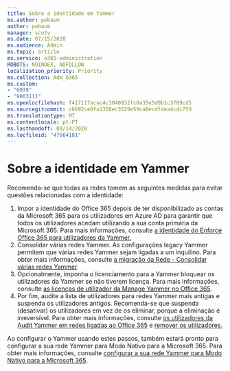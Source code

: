 ```yaml
---
title: Sobre a identidade em Yammer
ms.author: pebaum
author: pebaum
manager: scotv
ms.date: 07/15/2020
ms.audience: Admin
ms.topic: article
ms.service: o365-administration
ROBOTS: NOINDEX, NOFOLLOW
localization_priority: Priority
ms.collection: Adm_O365
ms.custom:
- "6039"
- "9003111"
ms.openlocfilehash: f417117acac4c3040932fc0a35e5d0b1c3709cd5
ms.sourcegitcommit: c6692ce0fa1358ec3529e59ca0ecdfdea4cdc759
ms.translationtype: MT
ms.contentlocale: pt-PT
ms.lasthandoff: 09/14/2020
ms.locfileid: "47664181"
---
```

# <a name="about-identity-in-yammer"></a>Sobre a identidade em Yammer

Recomenda-se que todas as redes tomem as seguintes medidas para evitar questões relacionadas com a identidade:

1. Impor a identidade do Office 365 depois de ter disponibilizado as contas da Microsoft 365 para os utilizadores em Azure AD para garantir que todos os utilizadores acedam utilizando a sua conta primária da Microsoft 365. Para mais informações, consulte [a identidade do Enforce Office 365 para utilizadores da Yammer.](https://docs.microsoft.com/yammer/configure-your-yammer-network/enforce-office-365-identity)
2. Consolidar várias redes Yammer. As configurações legacy Yammer permitem que várias redes Yammer sejam ligadas a um inquilino. Para obter mais informações, consulte [a migração da Rede - Consolidar várias redes Yammer](https://docs.microsoft.com/yammer/configure-your-yammer-network/consolidate-multiple-yammer-networks).
3. Opcionalmente, imponha o licenciamento para a Yammer bloquear os utilizadores da Yammer se não tiverem licença. Para mais informações, consulte [as licenças de utilizador da Manage Yammer no Office 365](https://docs.microsoft.com/yammer/manage-yammer-users/manage-yammer-licenses-in-office-365).
4. Por fim, audite a lista de utilizadores para redes Yammer mais antigas e suspenda os utilizadores antigos. Recomenda-se que suspenda (desativar) os utilizadores em vez de os eliminar, porque a eliminação é irreversível. Para obter mais informações, consulte [os utilizadores da Audit Yammer em redes ligadas ao Office 365](https://docs.microsoft.com/yammer/manage-yammer-users/audit-users-connected-to-office-365) e [remover os utilizadores.](https://docs.microsoft.com/yammer/manage-yammer-users/add-block-or-remove-users#remove-users)

Ao configurar o Yammer usando estes passos, também estará pronto para configurar a sua rede Yammer para Modo Nativo para a Microsoft 365. Para obter mais informações, consulte [configurar a sua rede Yammer para Modo Nativo para a Microsoft 365](https://docs.microsoft.com/yammer/configure-your-yammer-network/native-mode).